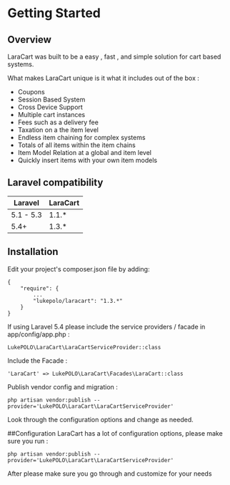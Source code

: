 # Getting Started
 
<a name="overview"></a>
## Overview
LaraCart was built to be a easy , fast , and simple solution for cart based systems.

What makes LaraCart unique is it what it includes out of the box :

- Coupons
- Session Based System
- Cross Device Support
- Multiple cart instances
- Fees such as a delivery fee
- Taxation on a the item level
- Endless item chaining for complex systems
- Totals of all items within the item chains
- Item Model Relation at a global and item level
- Quickly insert items with your own item models

## Laravel compatibility

| Laravel       | LaraCart    |
| ------------- |-------------|
| 5.1 - 5.3     | 1.1.*       |
| 5.4+          | 1.3.*       |

<a name="installation"></a>
## Installation
Edit your project's composer.json file by adding:

    {
        "require": {
            ...
            "lukepolo/laracart": "1.3.*"
        }
    }

If using Laravel 5.4 please include the service providers / facade in app/config/app.php :

    LukePOLO\LaraCart\LaraCartServiceProvider::class

Include the Facade :

    'LaraCart' => LukePOLO\LaraCart\Facades\LaraCart::class

Publish vendor config and migration :

    php artisan vendor:publish --provider='LukePOLO\LaraCart\LaraCartServiceProvider'
    
Look through the configuration options and change as needed.

<a name="configuration"></a>
##Configuration
LaraCart has a lot of configuration options, please make sure you run :

    php artisan vendor:publish --provider='LukePOLO\LaraCart\LaraCartServiceProvider'
    
After please make sure you go through and customize for your needs

